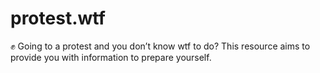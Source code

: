 # protest.wtf
✊ Going to a protest and you don’t know wtf to do? This resource aims to provide you with information to prepare yourself. 
